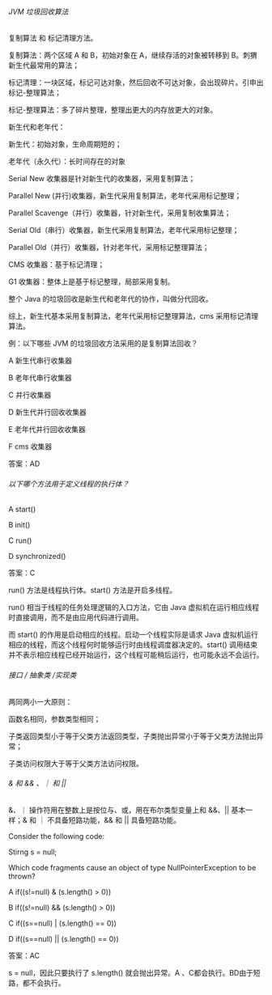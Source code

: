 ###### JVM 垃圾回收算法

复制算法 和 标记清理方法。

复制算法：两个区域 A 和 B，初始对象在 A，继续存活的对象被转移到 B。刺猬新生代最常用的算法；

标记清理：一块区域，标记可达对象，然后回收不可达对象，会出现碎片。引申出标记-整理算法；

标记-整理算法：多了碎片整理，整理出更大的内存放更大的对象。

新生代和老年代：

新生代：初始对象，生命周期短的；

老年代（永久代）：长时间存在的对象

Serial New 收集器是针对新生代的收集器，采用复制算法；

Parallel New (并行)收集器，新生代采用复制算法，老年代采用标记整理；

Parallel Scavenge（并行）收集器，针对新生代，采用复制收集算法；

Serial Old（串行）收集器，新生代采用复制算法，老年代采用标记整理；

Parallel Old（并行）收集器，针对老年代，采用标记整理算法；

CMS 收集器：基于标记清理；

G1 收集器：整体上是基于标记整理，局部采用复制。

整个 Java 的垃圾回收是新生代和老年代的协作，叫做分代回收。

综上，新生代基本采用复制算法，老年代采用标记整理算法，cms 采用标记清理算法。

例：以下哪些 JVM 的垃圾回收方法采用的是复制算法回收？

A 新生代串行收集器

B 老年代串行收集器

C 并行收集器

D 新生代并行回收收集器

E 老年代并行回收收集器

F cms 收集器

答案：AD

###### 以下哪个方法用于定义线程的执行体？

A start()

B init()

C run()

D synchronized()

答案：C

run() 方法是线程执行体。start() 方法是开启多线程。

run() 相当于线程的任务处理逻辑的入口方法，它由 Java 虚拟机在运行相应线程时直接调用，而不是由应用代码进行调用。

而 start() 的作用是启动相应的线程。启动一个线程实际是请求 Java 虚拟机运行相应的线程，而这个线程何时能够运行时由线程调度器决定的。start() 调用结束并不表示相应线程已经开始运行，这个线程可能稍后运行，也可能永远不会运行。

###### 接口 / 抽象类 /实现类

两同两小一大原则：

函数名相同，参数类型相同；

子类返回类型小于等于父类方法返回类型，子类抛出异常小于等于父类方法抛出异常；

子类访问权限大于等于父类方法访问权限。

###### & 和 && 、｜ 和 ||

&、｜ 操作符用在整数上是按位与、或，用在布尔类型变量上和 &&、||  基本一样；& 和 ｜ 不具备短路功能，&&  和 || 具备短路功能。

Consider the following code:

Stirng s = null;

Which code fragments cause an object of type NullPointerException to be thrown?

A if((s!=null) & (s.length() > 0))

B if((s!=null) && (s.length() > 0))

C if((s==null) | (s.length() == 0))

D if((s==null) || (s.length() == 0))

答案：AC

s = null，因此只要执行了 s.length() 就会抛出异常。A 、C都会执行。BD由于短路，都不会执行。

